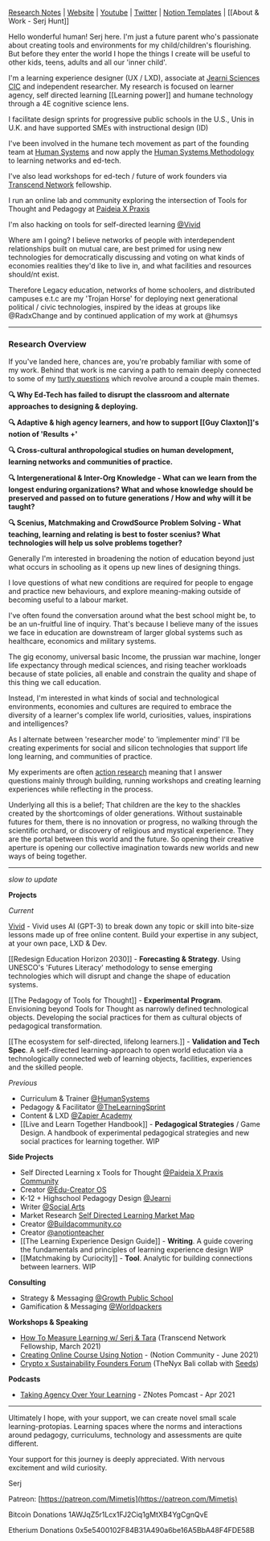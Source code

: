 [Research Notes](https://publish.obsidian.md/sxhx/01+Projects/PxP+Homepage) | [Website](https://paideiaxpraxis.com/) | [Youtube](https://www.youtube.com/channel/UCaVg9NP0mQ093iNfWTID8Zg) | [Twitter](https://twitter.com/Serjhunt_ARK) | [Notion Templates](https://gumroad.com/paideiaxpraxis) | [[About & Work  - Serj Hunt]]

Hello wonderful human! Serj here. I'm just a future parent who's passionate about creating tools and environments for my child/children's flourishing. But before they enter the world I hope the things I create will be useful to other kids, teens, adults and all our 'inner child'.

I'm a learning experience designer (UX / LXD), associate at [Jearni Sciences CIC](https://www.linkedin.com/company/jearni/) and independent researcher. My research is focused on learner agency, self directed learning [[Learning power]] and humane technology through a 4E cognitive science lens.

I facilitate design sprints for progressive public schools in the U.S., Unis in U.K. and have supported SMEs with instructional design (ID) 

I've been involved in the humane tech movement as part of the founding team at [Human Systems](https://human-systems.org/) and now apply the [Human Systems Methodology](https://www.notion.so/humsys/Values-Based-Social-Design-6397f7852775434982e363924d7e07e7) to learning networks and ed-tech.

I've also lead workshops for ed-tech / future of work founders via [Transcend Network](https://transcend-network.com/) fellowship.

I run an online lab and community exploring the intersection of Tools for Thought and Pedagogy at [Paideia X Praxis](https://paideiaxpraxis.com/)

I'm also hacking on tools for self-directed learning [@Vivid](https://www.vivid.so/)

Where am I going? I believe networks of people with interdependent relationships built on mutual care, are best primed for using new technologies for democratically discussing and voting on what kinds of economies realities they'd like to live in, and what facilities and resources should/nt exist.

 Therefore Legacy education, networks of home schoolers, and distributed campuses e.t.c are my 'Trojan Horse' for deploying next generational political / civic technologies, inspired by the ideas at groups like @RadxChange and by continued application of my work at @humsys
 
---

### Research Overview

If you've landed here, chances are, you're probably familiar with some of my work. Behind that work is me carving a path to remain deeply connected to some of my [turtly questions](https://www.notion.so/Turtleocracy-47a6df7692bf4e95a39504a73a50a295) which revolve around a couple main themes.

**🔍 Why Ed-Tech has failed to disrupt the classroom and alternate approaches to designing & deploying.**

**🔍  Adaptive & high agency learners, and how to support [[Guy Claxton]]'s notion of 'Results +'**

**🔍 Cross-cultural anthropological studies on human development, learning networks and communities of practice.**

**🔍 Intergenerational & Inter-Org Knowledge - What can we learn from the longest enduring organizations? What and whose knowledge should be preserved and passed on to future generations / How and why will it be taught?**

**🔍 Scenius, Matchmaking and CrowdSource Problem Solving - What teaching, learning and relating is best to foster scenius? What technologies will help us solve problems together?**


Generally I'm interested in broadening the notion of education beyond just what occurs in schooling as it opens up new lines of designing things.

I love questions of what new conditions are required for people to engage and practice new behaviours, and explore meaning-making outside of becoming useful to a labour market. 

I've often found the conversation around what the best school might be, to be an un-fruitful line of inquiry. That's because I believe many of the issues we face in education are downstream of larger global systems such as healthcare, economics and military systems.

The gig economy, universal basic Income, the prussian war machine, longer life expectancy through medical sciences, and rising teacher workloads because of state policies, all enable and constrain the quality and shape of this thing we call education. 

Instead, I'm interested in what kinds of social and technological environments, economies and cultures are required to embrace the diversity of a learner's complex life world, curiosities, values, inspirations and intelligences?

As I alternate between 'researcher mode' to 'implementer mind' I'll be creating experiments for social and silicon technologies that support life long learning, and communities of practice.

My experiments are often [action research](https://en.wikipedia.org/wiki/Action_research) meaning that I answer questions mainly through building, running workshops and creating learning experiences while reflecting in the process.


Underlying all this is a belief; That children are the key to the shackles created by the shortcomings of older generations. Without sustainable futures for them, there is no innovation or progress, no walking through the scientific orchard, or discovery of religious and mystical experience. They are the portal between this world and the future. So opening their creative aperture is opening our collective imagination towards new worlds and new ways of being together.

---

*slow to update*

**Projects**

*Current*

[Vivid](https://www.vivid.so/) - Vivid uses AI (GPT-3) to break down any topic or skill into bite-size lessons made up of free online content. Build your expertise in any subject, at your own pace, LXD & Dev.

[[Redesign Education Horizon 2030]] - **Forecasting & Strategy**. Using UNESCO's 'Futures Literacy' methodology to sense emerging technologies which will disrupt and change the shape of education systems.

[[The Pedagogy of Tools for Thought]] - **Experimental Program**. Envisioning beyond Tools for Thought as narrowly defined technological objects. Developing the social practices for them as cultural objects of pedagogical transformation.

[[The ecosystem for self-directed, lifelong learners.]] - **Validation and Tech Spec**. A self-directed learning-approach to open world education via a technologically connected web of learning objects, facilities, experiences and the skilled people.



*Previous*
-   Curriculum & Trainer [@HumanSystems](https://human-systems.org/)
-   Pedagogy & Facilitator [@TheLearningSprint](https://www.thelearningsprint.com/)
-   Content & LXD [@Zapier Academy](https://www.youtube.com/channel/UCzEQpEckBEM_FpRSCLLKcNQ)
-   [[Live and Learn Together Handbook]] - **Pedagogical Strategies** / Game Design. A handbook of experimental pedagogical strategies and new social practices for learning together. WIP

**Side Projects**

- Self Directed Learning x Tools for Thought [@Paideia X Praxis Community](https://paideiaxpraxis.com)
- Creator [@Edu-Creator OS](https://educreator-os.com/)
- K-12 + Highschool Pedagogy Design [@Jearni](https://sxhx.notion.site/Paideia-X-Praxis-Games-for-Supporting-Learning-Power-6cdf16affb3b46dfbd89318fc0b58d82)
-  Writer [@Social Arts](https://handbook.social-arts.org/)
-  Market Research [Self Directed Learning Market Map](https://www.notion.so/Re-Design-Education-Market-Map-2a62324fa9814ab8961818d8cd03b77b)
-  Creator [@Buildacommunity.co](http://buildacommunity.co/)
-  Creator [@anotionteacher](https://twitter.com/anotionteacher)
-  [[The Learning Experience Design Guide]] - **Writing**. A guide covering the fundamentals and principles of learning experience design WIP
-  [[Matchmaking by Curiocity]] - **Tool**. Analytic for building connections between learners. WIP

**Consulting**

-   Strategy & Messaging [@Growth Public School](https://www.growthps.org/)
-   Gamification & Messaging [@Worldpackers](https://www.worldpackers.com/)

**Workshops & Speaking**

-   [How To Measure Learning w/ Serj & Tara](https://transcend-network.com/fellowship) (Transcend Network Fellowship, March 2021)
-   [Creating Online Course Using Notion](https://www.crowdcast.io/e/notion-for-course/register?utm_source=profile&utm_medium=profile_web&utm_campaign=profile) - (Notion Community - June 2021)
-   [Crypto x Sustainability Founders Forum](https://www.thenyxbali.com/) (TheNyx Bali collab with [Seeds](https://joinseeds.earth/))

**Podcasts**

-   [Taking Agency Over Your Learning](https://open.spotify.com/episode/48hFSg0j3DmkNihsI6qYiZ?si=K28RtqafQGCj7AN7G_V2Ww) - ZNotes Pomcast - Apr 2021


---

Ultimately I hope, with your support, we can create novel small scale learning-protopias. Learning spaces where the norms and interactions around pedagogy, curriculums, technology and assessments are quite different.

Your support for this journey is deeply appreciated. With nervous excitement and wild curiosity.

Serj

Patreon: [](https://patreon.com/Mimetis)[https://patreon.com/Mimetis](https://patreon.com/Mimetis)

Bitcoin Donations 1AWJqZ5r1Lcx1FJ2Ciq1gMtXB4YgCgnQvE

Etherium Donations 0x5e5400102F84B31A490a6be16A5BbA48F4FDE58B